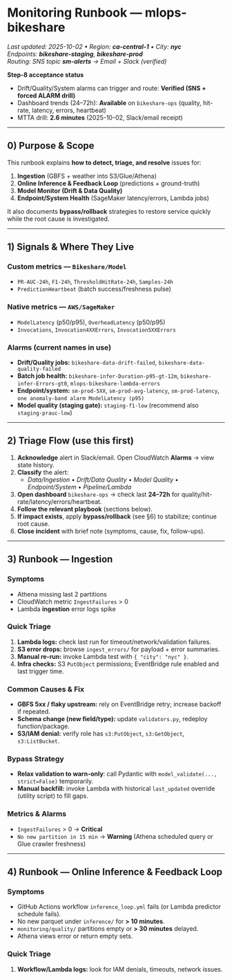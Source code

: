 # Monitoring Runbook — mlops-bikeshare

_Last updated: 2025-10-02 • Region: **ca-central-1** • City: **nyc**_  
_Endpoints: **bikeshare-staging**, **bikeshare-prod**_  
_Routing: SNS topic **sm-alerts** → Email + Slack (verified)_

**Step-8 acceptance status**  
- Drift/Quality/System alarms can trigger and route: **Verified (SNS + forced ALARM drill)**  
- Dashboard trends (24–72h): **Available** on `bikeshare-ops` (quality, hit-rate, latency, errors, heartbeat)  
- MTTA drill: **2.6 minutes** (2025-10-02, Slack/email receipt)

---

## 0) Purpose & Scope
This runbook explains **how to detect, triage, and resolve** issues for:
1) **Ingestion** (GBFS + weather into S3/Glue/Athena)  
2) **Online Inference & Feedback Loop** (predictions + ground-truth)  
3) **Model Monitor (Drift & Data Quality)**  
4) **Endpoint/System Health** (SageMaker latency/errors, Lambda jobs)

It also documents **bypass/rollback** strategies to restore service quickly while the root cause is investigated.

---

## 1) Signals & Where They Live

### Custom metrics — `Bikeshare/Model`
- `PR-AUC-24h`, `F1-24h`, `ThresholdHitRate-24h`, `Samples-24h`
- `PredictionHeartbeat` (batch success/freshness pulse)

### Native metrics — `AWS/SageMaker`
- `ModelLatency` (p50/p95), `OverheadLatency` (p50/p95)
- `Invocations`, `Invocation4XXErrors`, `Invocation5XXErrors`

### Alarms (current names in use)
- **Drift/Quality jobs:** `bikeshare-data-drift-failed`, `bikeshare-data-quality-failed`
- **Batch job health:** `bikeshare-infer-Duration-p95-gt-12m`, `bikeshare-infer-Errors-gt0`, `mlops-bikeshare-lambda-errors`
- **Endpoint/system:** `sm-prod-5XX`, `sm-prod-avg-latency`, `sm-prod-latency`, `one anomaly-band alarm ModelLatency (p95)`
- **Model quality (staging gate):** `staging-f1-low` (recommend also `staging-prauc-low`)

---

## 2) Triage Flow (use this first)

1. **Acknowledge** alert in Slack/email. Open CloudWatch **Alarms** → view state history.  
2. **Classify** the alert:
   - _Data/Ingestion_ • _Drift/Data Quality_ • _Model Quality_ • _Endpoint/System_ • _Pipeline/Lambda_
3. **Open dashboard** `bikeshare-ops` → check last **24–72h** for quality/hit-rate/latency/errors/heartbeat.
4. **Follow the relevant playbook** (sections below).
5. **If impact exists**, apply **bypass/rollback** (see §6) to stabilize; continue root cause.
6. **Close incident** with brief note (symptoms, cause, fix, follow-ups).

---

## 3) Runbook — Ingestion

### Symptoms
- Athena missing last 2 partitions
- CloudWatch metric `IngestFailures` > 0
- Lambda **ingestion** error logs spike

### Quick Triage
1) **Lambda logs:** check last run for timeout/network/validation failures.  
2) **S3 error drops:** browse `ingest_errors/` for payload + error summaries.  
3) **Manual re-run:** invoke Lambda test with `{ "city": "nyc" }`.  
4) **Infra checks:** S3 `PutObject` permissions; EventBridge rule enabled and last trigger time.

### Common Causes & Fix
- **GBFS 5xx / flaky upstream:** rely on EventBridge retry; increase backoff if repeated.  
- **Schema change (new field/type):** update `validators.py`, redeploy function/package.  
- **S3/IAM denial:** verify role has `s3:PutObject`, `s3:GetObject`, `s3:ListBucket`.

### Bypass Strategy
- **Relax validation to warn-only**: call Pydantic with `model_validate(..., strict=False)` temporarily.  
- **Manual backfill:** invoke Lambda with historical `last_updated` override (utility script) to fill gaps.

### Metrics & Alarms
- `IngestFailures` > 0 → **Critical**  
- `No new partition in 15 min` → **Warning** (Athena scheduled query or Glue crawler freshness)

---

## 4) Runbook — Online Inference & Feedback Loop

### Symptoms
- GitHub Actions workflow `inference_loop.yml` fails (or Lambda predictor schedule fails).
- No new parquet under `inference/` for **> 10 minutes**.
- `monitoring/quality/` partitions empty or **> 30 minutes** delayed.
- Athena views error or return empty sets.

### Quick Triage
1) **Workflow/Lambda logs:** look for IAM denials, timeouts, network issues.
